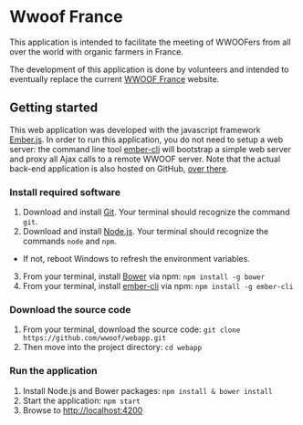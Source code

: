 # Wwoof France

This application is intended to facilitate the meeting of WWOOFers from all over the world with organic farmers in France.

The development of this application is done by volunteers and intended to eventually replace the current [WWOOF France](http://www.wwoof.fr) website.

## Getting started

This web application was developed with the javascript framework [Ember.js](http://emberjs.com/).
In order to run this application, you do not need to setup a web server: the command line tool 
[ember-cli](http://www.ember-cli.com) will bootstrap a simple web server and proxy all Ajax calls to a remote WWOOF server.
Note that the actual back-end application is also hosted on GitHub, [over there](https://github.com/wwoof/server).

### Install required software

1. Download and install [Git](http://git-scm.com/). Your terminal should recognize the command `git`.
2. Download and install [Node.js](http://nodejs.org). Your terminal should recognize the commands `node` and `npm`. 
  * If not, reboot Windows to refresh the environment variables.
3. From your terminal, install [Bower](http://bower.io) via npm: `npm install -g bower`
4. From your terminal, install [ember-cli](http://www.ember-cli.com) via npm: `npm install -g ember-cli`

### Download the source code

1. From your terminal, download the source code: `git clone https://github.com/wwoof/webapp.git`
2. Then move into the project directory: `cd webapp`

### Run the application

1. Install Node.js and Bower packages: `npm install & bower install`
2. Start the application: `npm start`
3. Browse to [http://localhost:4200](http://localhost:4200)